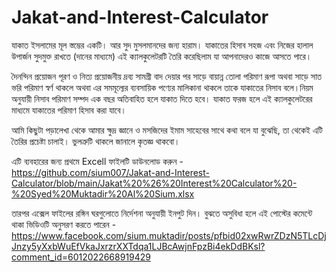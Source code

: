 # Jakat-and-Interest-Calculator
যাকাত ইসলামের মূল স্তম্ভের একটি। আর সুদ মুসলমানদের জন্য হারাম। যাকাতের হিসাব সহজ এবং নিজের হালাল উপার্জন সুদমুক্ত রাখতে (দানের মাধ্যমে) এই ক্যালকুলেটরটি তৈরি করেছিলাম যা আপনাদেরও কাজে আসতে পারে। 

দৈনন্দিন প্রয়োজন পূরণ ও নিত্য প্রয়োজনীয় দ্রব্য সামগ্রী বাদ দেয়ার পর সাড়ে বায়ান্ন তোলা পরিমাণ রূপা অথবা সাড়ে সাত ভরি পরিমাণ স্বর্ণ থাকলে অথবা এর সমমূল্যের ব্যবসায়িক পণ্যের মালিকানা থাকলে তাকে যাকাতের নিসাব বলে।নিয়ম অনুযায়ী নিসাব পরিমাণ সম্পদ এক বছর অতিবাহিত হলে যাকাত দিতে হবে। যাকাত ফরজ হলে এই ক্যালকুলেটরের মাধ্যমে যাকাতের পরিমাণ হিসাব করা যাবে। 

আমি কিছুটা পড়ালেখা থেকে আমার ক্ষুদ্র জ্ঞানে ও মসজিদের ইমাম সাহেবের সাথে কথা বলে যা বুঝেছি, তা থেকেই এটি তৈরির প্রচেষ্টা চালাই। ভুলত্রুটি থাকলে জানালে কৃতজ্ঞ থাকবো। 

এটি ব্যবহারের জন্য প্রথমে Excell ফাইলটি ডাউনলোড করুন - https://github.com/sium007/Jakat-and-Interest-Calculator/blob/main/Jakat%20%26%20Interest%20Calculator%20-%20Syed%20Muktadir%20Al%20Sium.xlsx

তারপর এক্সেল ফাইলের রঙ্গিন ঘরগুলোতে নির্দেশনা অনুযায়ী ইনপুট দিন। বুঝতে অসুবিধা হলে এই পোস্টের কমেন্টে থাকা ভিডিওটি অনুসরণ করতে পারেন -  
https://www.facebook.com/sium.muktadir/posts/pfbid02xwRwrZDzN5TLcDjJnzy5yXxbWuEfVkaJxrzrXXTdqa1LJBcAwjnFpzBi4ekDdBKsl?comment_id=6012022668919429

